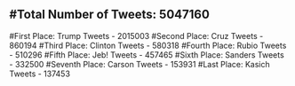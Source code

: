 #Total Number of Tweets: 5047160 
---
#First Place: Trump Tweets - 2015003
#Second Place: Cruz Tweets - 860194
#Third Place: Clinton Tweets - 580318
#Fourth Place: Rubio Tweets - 510296
#Fifth Place: Jeb! Tweets - 457465
#Sixth Place: Sanders Tweets - 332500
#Seventh Place: Carson Tweets - 153931
#Last Place: Kasich Tweets - 137453
